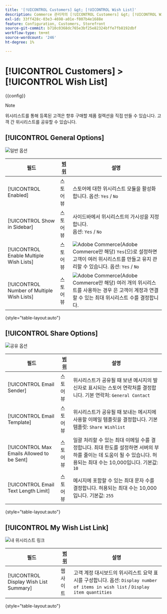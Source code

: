 ```yaml
---
title: '[!UICONTROL Customers] &gt; [!UICONTROL Wish List]'
description: Commerce 관리자의 [!UICONTROL Customers] &gt; [!UICONTROL Wish List] 페이지에서 구성 설정을 검토하십시오.
exl-id: 33ff428c-03e3-4698-a01e-f007b4e1688e
feature: Configuration, Customers, Storefront
source-git-commit: b710c0368dc765e3bf25e82324bffe7fb8192dbf
workflow-type: tm+mt
source-wordcount: '246'
ht-degree: 1%

---
```


# [!UICONTROL Customers] > [!UICONTROL Wish List]

{{config}}

>[!NOTE]
>
>위시리스트를 통해 등록된 고객은 향후 구매할 제품 컬렉션을 직접 만들 수 있습니다. 고객 간 위시리스트를 공유할 수 있습니다.

## [!UICONTROL General Options]

![일반 옵션](./assets/wishlist-general-options.png)<!-- zoom -->

<!--[General Options](https://docs.magento.com/user-guide/marketing/wishlist-configuration.html) -->

| 필드 | [범위](../../getting-started/websites-stores-views.md#scope-settings) | 설명 |
|--- |--- |--- |
| [!UICONTROL Enabled] | 스토어 뷰 | 스토어에 대한 위시리스트 모듈을 활성화합니다. 옵션: `Yes` / `No` |
| [!UICONTROL Show in Sidebar] | 스토어 뷰 | 사이드바에서 위시리스트의 가시성을 지정합니다. <br/>옵션: `Yes` / `No` |
| [!UICONTROL Enable Multiple Wish Lists] | 스토어 뷰 | ![Adobe Commerce](../../assets/adobe-logo.svg)(Adobe Commerce만 해당) `Yes`(으)로 설정하면 고객이 여러 위시리스트를 만들고 유지 관리할 수 있습니다. 옵션: `Yes` / `No` |
| [!UICONTROL Number of Multiple Wish Lists] | 스토어 뷰 | ![Adobe Commerce](../../assets/adobe-logo.svg)(Adobe Commerce만 해당) 여러 개의 위시리스트를 사용하는 경우 은 고객이 계정과 연결할 수 있는 최대 위시리스트 수를 결정합니다. |

{style="table-layout:auto"}

## [!UICONTROL Share Options]

![공유 옵션](./assets/wishlist-share-options.png)<!-- zoom -->

<!-- [Share Options](https://docs.magento.com/user-guide/marketing/wishlist-configuration.html) -->

| 필드 | [범위](../../getting-started/websites-stores-views.md#scope-settings) | 설명 |
|--- |--- |--- |
| [!UICONTROL Email Sender] | 스토어 뷰 | 위시리스트가 공유될 때 보낸 메시지의 발신자로 표시되는 스토어 연락처를 결정합니다. 기본 연락처: `General Contact` |
| [!UICONTROL Email Template] | 스토어 뷰 | 위시리스트가 공유될 때 보내는 메시지에 사용할 이메일 템플릿을 결정합니다. 기본 템플릿: `Share Wishlist` |
| [!UICONTROL Max Emails Allowed to be Sent] | 스토어 뷰 | 일괄 처리할 수 있는 최대 이메일 수를 결정합니다. 최대 한도를 설정하면 서버의 부하를 줄이는 데 도움이 될 수 있습니다. 허용되는 최대 수는 10,000입니다. 기본값: `10` |
| [!UICONTROL Email Text Length Limit] | 스토어 뷰 | 메시지에 포함할 수 있는 최대 문자 수를 결정합니다. 허용되는 최대 수는 10,000입니다. 기본값: `255` |

{style="table-layout:auto"}

## [!UICONTROL My Wish List Link]

![내 위시리스트 링크](./assets/wishlist-my-wishlist-link.png)<!-- zoom -->

<!--[My Wish List Link](https://docs.magento.com/user-guide/marketing/wishlist-configuration.html) -->

| 필드 | [범위](../../getting-started/websites-stores-views.md#scope-settings) | 설명 |
|--- |--- |--- |
| [!UICONTROL Display Wish List Summary] | 웹 사이트 | 고객 계정 대시보드의 위시리스트 요약 표시를 구성합니다. 옵션: `Display number of items in wish list` / `Display item quantities` |

{style="table-layout:auto"}

